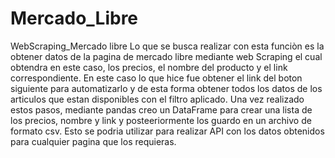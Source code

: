 # Mercado_Libre
WebScraping_Mercado libre
Lo que se busca realizar con esta funciòn es la obtener datos de la pagina de mercado libre mediante web Scraping el 
cual obtendra en este caso, los precios, el nombre del producto y el link correspondiente. En este caso lo que hice fue obtener el link del boton siguiente para automatizarlo
y de esta forma obtener todos los datos de los articulos que estan disponibles con el filtro aplicado. 
Una vez realizado estos pasos, mediante pandas creo un DataFrame para crear una lista de los precios, nombre y link y posteeriormente los guardo en un archivo de formato csv.
Esto se podria utilizar para realizar API con los datos obtenidos para cualquier pagina que los requieras.
